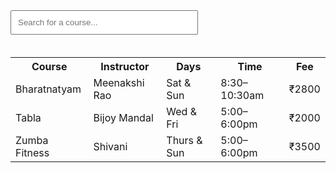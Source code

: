 <input type="text" id="searchBox" placeholder="Search for a course..." onkeyup="searchCourse()" style="padding:10px;width:300px;margin-bottom:20px;">

<table id="courseTable">
  <tr><th>Course</th><th>Instructor</th><th>Days</th><th>Time</th><th>Fee</th></tr>
  <tr><td>Bharatnatyam</td><td>Meenakshi Rao</td><td>Sat & Sun</td><td>8:30–10:30am</td><td>₹2800</td></tr>
  <tr><td>Tabla</td><td>Bijoy Mandal</td><td>Wed & Fri</td><td>5:00–6:00pm</td><td>₹2000</td></tr>
  <tr><td>Zumba Fitness</td><td>Shivani</td><td>Thurs & Sun</td><td>5:00–6:00pm</td><td>₹3500</td></tr>
  <!-- Add more rows here -->
</table>

<script>
function searchCourse() {
  let input = document.getElementById("searchBox").value.toLowerCase();
  let rows = document.querySelectorAll("#courseTable tr");

  for (let i = 1; i < rows.length; i++) {
    let rowText = rows[i].innerText.toLowerCase();
    rows[i].style.display = rowText.includes(input) ? "" : "none";
  }
}
</script>
